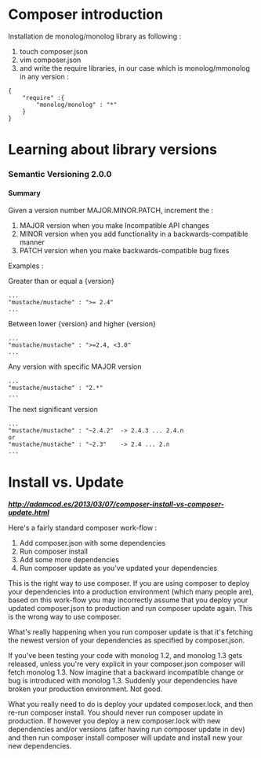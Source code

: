 # Composer introduction
Installation de monolog/monolog library as following :

1. touch composer.json
2. vim composer.json
3. and write the require libraries, in our case which is monolog/mmonolog in any version :

```
{
	"require" :{
		"monolog/monolog" : "*"
	}
}
```

# Learning about library versions
### Semantic Versioning 2.0.0
#### Summary

Given a version number MAJOR.MINOR.PATCH, increment the :

1. MAJOR version when you make Incompatible API changes
2. MINOR version when you add functionality in a backwards-compatible manner
3. PATCH version when you make backwards-compatible bug fixes

Examples :

Greater than or equal a {version}
```
...
"mustache/mustache" : ">= 2.4"
...
```

Between lower {version} and higher {version}
```
...
"mustache/mustache" : ">=2.4, <3.0"
...
```

Any version with specific MAJOR version
```
...
"mustache/mustache" : "2.*"
...
```

The next significant version
```
...
"mustache/mustache" : "~2.4.2" 	-> 2.4.3 ... 2.4.n
or
"mustache/mustache" : "~2.3"	-> 2.4 ... 2.n
...
```
# Install vs. Update
***http://adamcod.es/2013/03/07/composer-install-vs-composer-update.html***

Here's a fairly standard composer work-flow :

1. Add composer.json with some dependencies
2. Run composer install
3. Add some more dependencies
4. Run composer update as you've updated your dependencies

This is the right way to use composer. If you are using composer to deploy your dependencies into a production environment (which many people are), based on this work-flow you may incorrectly assume that you deploy your updated composer.json to production and run composer update again. This is the wrong way to use composer.

What's really happening when you run composer update is that it's fetching the newest version of your dependencies as specified by composer.json.

If you've been testing your code with monolog 1.2, and monolog 1.3 gets released, unless you're very explicit in your composer.json composer will fetch monolog 1.3. Now imagine that a backward incompatible change or bug is introduced with monolog 1.3. Suddenly your dependencies have broken your production environment. Not good.

What you really need to do is deploy your updated composer.lock, and then re-run composer install. You should never run composer update in production. If however you deploy a new composer.lock with new dependencies and/or versions (after having run composer update in dev) and then run composer install composer will update and install new your new dependencies.

